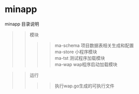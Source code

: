 # minapp
minapp
目录说明
>>模块
>>>>	ma-schema	项目数据表相关生成和配置<br/>
>>>>	ma-store	小程序模块<br/>
>>>>	ma-tst		测试程序加载模块<br/>
>>>>	ma-wap		wap程序启动加载模块<br/>

>>运行
>>>>	执行wap.go生成的可执行文件